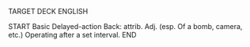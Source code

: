 TARGET DECK
ENGLISH

START
Basic
Delayed-action
Back: attrib. Adj. (esp. Of a bomb, camera, etc.) Operating after a set interval.
END

